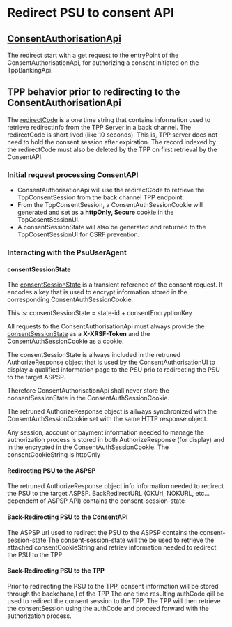 # Redirect PSU to consent API

## [ConsentAuthorisationApi](dictionary.md#ConsentAuthorisationApi)
The redirect start with a get request to the entryPoint of the ConsentAuthorisationApi, for authorizing a consent initiated on the TppBankingApi.
## TPP behavior prior to redirecting to the ConsentAuthorisationApi
The [redirectCode](dictionary.md#redirectCode) is a one time string that contains information used to retrieve redirectInfo from the TPP Server in a back channel.
The redirectCode is short lived (like 10 seconds). This is, TPP server does not need to hold the consent session after expiration.
The record indexed by the redirectCode must also be deleted by the TPP on first retrieval by the ConsentAPI.
### Initial request processing ConsentAPI
- ConsentAuthorisationApi will use the redirectCode to retrieve the TppConsentSession from the back channel TPP endpoint.
- From the TppConsentSession, a ConsentAuthSessionCookie will generated and set as a __httpOnly, Secure__ cookie in the TppCosentSessionUI.
- A consentSessionState will also be generated and returned to the TppCosentSessionUI for CSRF prevention.

### Interacting with the PsuUserAgent

#### consentSessionState
The [consentSessionState](dictionary.md#consentSessionState) is a transient reference of the consent request. It encodes a key that is used to encrypt information stored in the corresponding ConsentAuthSessionCookie.

This is: consentSessionState = state-id + consentEncryptionKey

All requests to the ConsentAuthorisationApi must always provide the [consentSessionState](dictionary.md#consentSessionState) as a __X-XRSF-Token__ and the ConsentAuthSessionCookie as a cookie. 

The consentSessionState is allways included in the retruned AuthorizeResponse object that is used by the ConsentAuthorisationUI to display a qualified information page to the PSU prio to redirecting the PSU to the target ASPSP.

Therefore ConsentAuthorisationApi shall never store the consentSessionState in the ConsentAuthSessionCookie.

The retruned AuthorizeResponse object is allways synchronized with the ConsentAuthSessionCookie set with the same HTTP response object.

Any session, account or payment information needed to manage the authorization process is stored in both AuthorizeResponse (for display) and in the encrypted in the ConsentAuthSessionCookie.
The consentCookieString is httpOnly

#### Redirecting PSU to the ASPSP
The retruned AuthorizeResponse object info information needed to redirect the PSU to the target ASPSP.
BackRedirectURL (OKUrl, NOKURL, etc... dependent of ASPSP API) contains the consent-session-state

#### Back-Redirecting PSU to the ConsentAPI
The ASPSP url used to redirect the PSU to the ASPSP contains the consent-session-state
The consent-session-state will the be used to retrieve the attached consentCookieString and retriev information needed to redirect the PSU to the TPP

#### Back-Redirecting PSU to the TPP
Prior to redirecting the PSU to the TPP, consent information will be stored through the backchane,l of the TPP
The one time resulting authCode qill be used to redirect the consent session to the TPP.
The TPP will then retrieve the consentSession using the authCode and proceed forward with the authorization process.